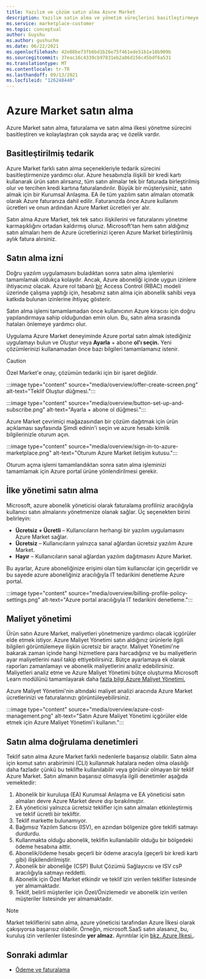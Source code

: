 ```yaml
---
title: Yazılım ve çözüm satın alma Azure Market
description: Yazılım satın alma ve yönetim süreçlerini basitleştirmeye ve kolaylaştırma araçları Azure Market.
ms.service: marketplace-customer
ms.topic: conceptual
author: Guyshu
ms.author: gushuchm
ms.date: 06/22/2021
ms.openlocfilehash: 42e08be73fb6bd1b26e75f461ede51b1e18b909b
ms.sourcegitcommit: 37eac16c4339cb97831eb2a86d156c45bdf6a531
ms.translationtype: MT
ms.contentlocale: tr-TR
ms.lasthandoff: 09/13/2021
ms.locfileid: "126248440"
---
```

# <a name="azure-marketplace-purchasing"></a>Azure Market satın alma

Azure Market satın alma, faturalama ve satın alma ilkesi yönetme sürecini basitleştiren ve kolaylaştıran çok sayıda araç ve özelik vardır.

## <a name="simplified-procurement"></a>Basitleştirilmiş tedarik

Azure Market farklı satın alma seçenekleriyle tedarik sürecini basitleştirmenize yardımcı olur. Azure hesabınızla ilişkili bir kredi kartı kullanarak ürün satın alırsanız, tüm satın almalar tek bir faturada birleştirilmiş olur ve tercihen kredi kartına faturalandırılır. Büyük bir müşteriysiniz, satın almak için bir Kurumsal Anlaşma. EA ile tüm yazılım satın almaları otomatik olarak Azure faturanıza dahil edilir. Faturanızda önce Azure kullanım ücretleri ve onun ardından Azure Market ücretleri yer alır.

Satın alma Azure Market, tek tek satıcı ilişkilerini ve faturalarını yönetme karmaşıklığını ortadan kaldırmış oluruz. Microsoft'tan hem satın aldığınız satın almaları hem de Azure ücretlerinizi içeren Azure Market birleştirilmiş aylık fatura alırsiniz.

## <a name="permission-to-purchase"></a>Satın alma izni

Doğru yazılım uygulamasını buladıktan sonra satın alma işlemlerini tamamlamak oldukça kolaydır. Ancak, Azure aboneliği içinde uygun izinlere ihtiyacınız olacak. Azure rol tabanlı [bir](/azure/role-based-access-control/overview) Access Control (RBAC) modeli üzerinde çalışma  yaptığı  için, hesabınız satın alma için abonelik sahibi veya katkıda bulunan izinlerine ihtiyaç gösterir.

Satın alma işlemi tamamlamadan önce kullanıcının Azure kiracısı için doğru yapılandırmaya sahip olduğundan emin olun. Bu, satın alma sırasında hataları önlemeye yardımcı olur.

Uygulama Azure Market deneyiminde Azure portal satın almak istediğiniz uygulamayı bulun ve Oluştur veya **Ayarla** + abone **ol'ı seçin.** Yeni çözümlerinizi kullanamadan önce bazı bilgileri tamamlamanız istenir.

> [!CAUTION]
> Özel Market'e onay, çözümün tedariki için bir işaret değildir.

:::image type="content" source="media/overview/offer-create-screen.png" alt-text="Teklif Oluştur düğmesi.":::

:::image type="content" source="media/overview/button-set-up-and-subscribe.png" alt-text="Ayarla + abone ol düğmesi.":::

Azure Market çevrimiçi mağazasından bir çözüm dağıtmak için ürün  açıklaması sayfasında Şimdi edinin'i seçin ve azure hesabı kimlik bilgilerinizle oturum açın.

:::image type="content" source="media/overview/sign-in-to-azure-marketplace.png" alt-text="Oturum Azure Market iletişim kutusu.":::

Oturum açma işlemi tamamlandıktan sonra satın alma işleminizi tamamlamak için Azure portal ürüne yönlendirilmesi gerekir.

## <a name="purchase-policy-management"></a>İlke yönetimi satın alma

Microsoft, azure abonelik yöneticisi olarak faturalama profiliniz aracılığıyla kullanıcı satın almalarını yönetmenize olanak sağlar. Üç seçenekten birini belirleyin:

- **Ücretsiz + Ücretli** – Kullanıcıların herhangi bir yazılım uygulamasını Azure Market sağlar.
- **Ücretsiz** – Kullanıcıların yalnızca sanal ağlardan ücretsiz yazılım Azure Market.
- **Hayır** – Kullanıcıların sanal ağlardan yazılım dağıtmasını Azure Market.

Bu ayarlar, Azure aboneliğinize erişimi olan tüm kullanıcılar için geçerlidir ve bu sayede azure aboneliğiniz aracılığıyla IT tedarikini denetleme Azure portal.

:::image type="content" source="media/overview/billing-profile-policy-settings.png" alt-text="Azure portal aracılığıyla IT tedarikini denetleme.":::

## <a name="cost-management"></a>Maliyet yönetimi

Ürün satın Azure Market, maliyetleri yönetmenize yardımcı olacak içgörüler elde etmek istiyor. Azure Maliyet Yönetimi satın aldığınız ürünlerle ilgili bilgileri görüntülemeye ilişkin ücretsiz bir araçtır. Maliyet Yönetimi'ne bakarak zaman içinde hangi hizmetlere para harcadığınız ve bu maliyetlerin ayar maliyetlerini nasıl takip ettiyebilirsiniz. Bütçe ayarlamaya ek olarak raporları zamanlamayı ve abonelik maliyetlerini analiz edebilirsiniz. Maliyetleri analiz etme ve Azure Maliyet Yönetimi bütçe oluşturma Microsoft Learn modülünü tamamlayarak daha [fazla bilgi Azure Maliyet Yönetimi.](/learn/modules/analyze-costs-create-budgets-azure-cost-management/)

Azure Maliyet Yönetimi'nin altındaki maliyet analizi aracında Azure Market ücretlerinizi ve faturalarınızı görüntüleyebilirsiniz.

:::image type="content" source="media/overview/azure-cost-management.png" alt-text="Satın Azure Maliyet Yönetimi içgörüler elde etmek için Azure Maliyet Yönetimi'i kullanın.":::

## <a name="purchase-validation-checks"></a>Satın alma doğrulama denetimleri

Teklif satın alma Azure Market farklı nedenlerle başarısız olabilir. Satın alma için komut satırı arabirimini (CLI) kullanmak hatalara neden olma olasılığı daha fazladır çünkü bu teklifte kullanılabilir veya görünür olmayan bir teklif Azure Market. Satın almanın başarısız olmasıyla ilgili denetimler aşağıda vemektedir:

1. Abonelik bir kuruluşa (EA) Kurumsal Anlaşma ve EA yöneticisi satın almaları devre Azure Market devre dışı bırakılmıştır.
1. EA yöneticisi yalnızca ücretsiz teklifler için satın almaları etkinleştirmiş ve teklif ücretli bir tekliftir.
1. Teklif markette bulunamıyor.
1. Bağımsız Yazılım Satıcısı (ISV), en azından bölgenize göre teklifi satmayı durdurdu.
1. Kullanmakta olduğu abonelik, teklifin kullanılabilir olduğu bir bölgedeki ödeme hesabına aittir.
1. Abonelik/ödeme hesabı geçerli bir ödeme aracıyla (geçerli bir kredi kartı gibi) ilişkilendirilmiştir.
1. Abonelik bir aboneliğe (CSP) Bulut Çözümü Sağlayıcısı ve ISV csP aracılığıyla satmayı reddetti.
1. Abonelik için Özel Market etkindir ve teklif izin verilen teklifler listesinde yer almamaktadır.
1. Teklif, belirli müşteriler için Özel/Önizlemedir ve abonelik izin verilen müşteriler listesinde yer almamaktadır.

> [!NOTE]
> Market tekliflerini satın alma, azure yöneticisi tarafından Azure İlkesi olarak çakışıyorsa başarısız olabilir. Örneğin, microsoft.SaaS satın alasanız, bu, kuruluş izin verilenler listesinde **yer almaz.** Ayrıntılar için [bkz. Azure İlkesi.](/azure/governance/policy/).

## <a name="next-steps"></a>Sonraki adımlar

- [Ödeme ve faturalama](billing-invoicing.md)